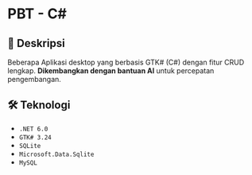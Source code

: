 # PBT - C#

## 📝 Deskripsi

Beberapa Aplikasi desktop yang berbasis GTK# (C#) dengan fitur CRUD lengkap. **Dikembangkan dengan
bantuan AI** untuk percepatan pengembangan.

## 🛠️ Teknologi

- `.NET 6.0`
- `GTK# 3.24`
- `SQLite`
- `Microsoft.Data.Sqlite`
- `MySQL`
  ```

  ```

